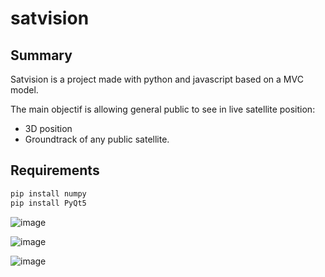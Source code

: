 # satvision

## Summary
Satvision is a project made with python and javascript based on a MVC model.

The main objectif is allowing general public to see in live satellite position:
  - 3D position
  - Groundtrack of any public satellite.

## Requirements
```bash
pip install numpy
pip install PyQt5
```

![image](https://github.com/LanceryH/satvision/assets/108919405/3aa9cdef-7ff2-453a-9625-1a2bd77b616a)

![image](https://github.com/LanceryH/satvision/assets/108919405/3436936a-3630-43a7-8328-d59f7238d1f8)

![image](https://github.com/LanceryH/satvision/assets/108919405/f750827a-22b7-47a3-b570-b59cb7637c48)
